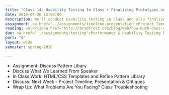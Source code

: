 ```yaml
---
title: "Class 14: Usability Testing In Class + Finalizing Prototypes and Style Guides"
date: 2016-04-26 12:00:00
description: We'll conduct usability testing in class and also finalize our content templates and pattern libraries based on testing feedback.  If time, we'll briefly discuss print stylesheets, reset stylesheets and responsive email.
assignment: <a href="../assignments/timeline-presentation">Project Timeline, Presentation & Critiques</a>
reading: <ul><li><a href="http://bradfrost.com/blog/web/how-much-does-a-responsive-web-design-cost/">How Much Does a Responsive Web Design Cost? by Brad Frost</a></li><li><a href="http://thenextweb.com/dd/2015/10/28/9-responsive-design-mistakes-you-dont-want-to-make/">9 Responsive Design Mistakes You Don't Want to Make</a></li><li><a href="http://www.smashingmagazine.com/2011/11/how-to-set-up-a-print-style-sheet/">For Reference - How to Set Up A Print Style Sheet by Christian Krammer</a></li></ul>
due: <a href="../assignments/testing">Performance & Usability Testing Plan</a> (You'll conduct the actual testing in class and turn in your results by the end of class)
part: "4"
layout: wide
semester: spring-2016

---
```


* Assignment: Discuss Pattern Libary
* Discuss What We Learned From Speaker
* In Class Work: HTML/CSS Templates and Refine Pattern Library
* Discuss:  Next Week - Project Timeline, Presentation & Critiques
* Wrap Up:  What Problems Are You Facing?  Class Troubleshooting
